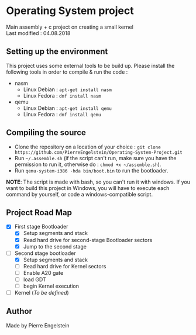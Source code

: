 # Operating System project #

Main assembly + c project on creating a small kernel
<br>
Last modified : 04.08.2018

## Setting up the environment
This project uses some external tools to be build up. Please install the following tools in order to compile & run the code :
- nasm
  - Linux Debian : `apt-get install nasm`
  - Linux Fedora : `dnf install nasm`
- qemu
  - Linux Debian : `apt-get install qemu`
  - Linux Fedora : `dnf install qemu`

## Compiling the source
- Clone the repository on a location of your choice : `git clone https://github.com/PierreEngelstein/Operating-System-Project.git`
- Run `~/.assemble.sh` (if the script can't run, make sure you have the permission to run it, otherwise do : `chmod +x ~/assemble.sh`).
- Run `qemu-system-i386 -hda bin/boot.bin` to run the bootloader.

**NOTE**: The script is made with bash, so you can't run it with windows. If you want to build this project in Windows, you will have to execute each command by yourself, or code a windows-compatible script.

## Project Road Map
- [x] First stage Bootloader
  - [x] Setup segments and stack
  - [x] Read hard drive for second-stage Bootloader sectors
  - [x] Jump to the second stage
- [ ] Second stage bootloader
  - [x] Setup segments and stack
  - [ ] Read hard drive for Kernel sectors
  - [ ] Enable A20 gate
  - [ ] load GDT
  - [ ] begin Kernel execution
- [ ] Kernel (*To be defined*)

## Author
Made by Pierre Engelstein
